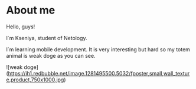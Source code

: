 # About me
Hello, guys! 

I`m Kseniya, student of Netology. 

I`m learning mobile development. It is very interesting but hard so my totem animal is weak doge as you can see.

![weak doge] (https://ih1.redbubble.net/image.1281495500.5032/fposter,small,wall_texture,product,750x1000.jpg)
